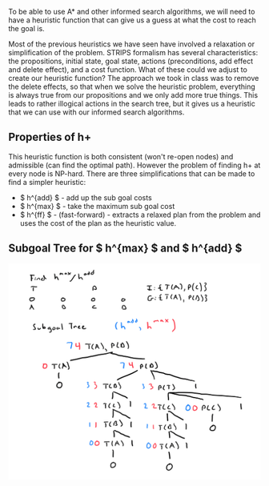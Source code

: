 To be able to use A* and other informed search algorithms, we will need to have
a heuristic function that can give us a guess at what the cost to reach the 
goal is. 

Most of the previous heuristics we have seen have involved a relaxation or 
simplification of the problem. STRIPS formalism has several characteristics: 
the propositions, initial state, goal state, actions (preconditions, add effect
and delete effect), and a cost function. What of these could we adjust to create
our heuristic function? The approach we took in class was to remove the delete
effects, so that when we solve the heuristic problem, everything is always true
from our propositions and we only add more true things. This leads to rather
illogical actions in the search tree, but it gives us a heuristic that we can
use with our informed search algorithms.

## Properties of h+
This heuristic function is both consistent (won't re-open nodes) and admissible (can find the 
optimal path). However the problem of finding h+ at every node is NP-hard. There
are three simplifications that can be made to find a simpler heuristic:
- $ h^{add} $ - add up the sub goal costs
- $ h^{max} $ - take the maximum sub goal cost
- $ h^{ff} $ - (fast-forward) - extracts a relaxed plan from the problem and 
    uses the cost of the plan as the heuristic value.

## Subgoal Tree for $ h^{max} $ and $ h^{add} $
![alt text](subgoalTree.png)